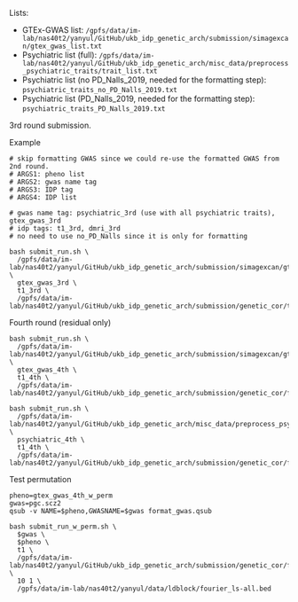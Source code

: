Lists:

* GTEx-GWAS list: `/gpfs/data/im-lab/nas40t2/yanyul/GitHub/ukb_idp_genetic_arch/submission/simagexcan/gtex_gwas_list.txt`
* Psychiatric list (full): `/gpfs/data/im-lab/nas40t2/yanyul/GitHub/ukb_idp_genetic_arch/misc_data/preprocess_psychiatric_traits/trait_list.txt`
* Psychiatric list (no PD_Nalls_2019, needed for the formatting step): `psychiatric_traits_no_PD_Nalls_2019.txt`
* Psychiatric list (PD_Nalls_2019, needed for the formatting step): `psychiatric_traits_PD_Nalls_2019.txt`

3rd round submission.

Example

```
# skip formatting GWAS since we could re-use the formatted GWAS from 2nd round.
# ARGS1: pheno list
# ARGS2: gwas name tag
# ARGS3: IDP tag
# ARGS4: IDP list

# gwas name tag: psychiatric_3rd (use with all psychiatric traits), gtex_gwas_3rd 
# idp tags: t1_3rd, dmri_3rd
# no need to use no_PD_Nalls since it is only for formatting

bash submit_run.sh \
  /gpfs/data/im-lab/nas40t2/yanyul/GitHub/ukb_idp_genetic_arch/submission/simagexcan/gtex_gwas_list.txt \
  gtex_gwas_3rd \
  t1_3rd \
  /gpfs/data/im-lab/nas40t2/yanyul/GitHub/ukb_idp_genetic_arch/submission/genetic_cor/third_round_t1.txt
```

Fourth round (residual only)

```
bash submit_run.sh \
  /gpfs/data/im-lab/nas40t2/yanyul/GitHub/ukb_idp_genetic_arch/submission/simagexcan/gtex_gwas_list.txt \
  gtex_gwas_4th \
  t1_4th \
  /gpfs/data/im-lab/nas40t2/yanyul/GitHub/ukb_idp_genetic_arch/submission/genetic_cor/fourth_round_t1_residual.txt

bash submit_run.sh \
  /gpfs/data/im-lab/nas40t2/yanyul/GitHub/ukb_idp_genetic_arch/misc_data/preprocess_psychiatric_traits/trait_list.txt \
  psychiatric_4th \
  t1_4th \
  /gpfs/data/im-lab/nas40t2/yanyul/GitHub/ukb_idp_genetic_arch/submission/genetic_cor/fourth_round_t1_residual.txt
```

Test permutation

```
pheno=gtex_gwas_4th_w_perm
gwas=pgc.scz2
qsub -v NAME=$pheno,GWASNAME=$gwas format_gwas.qsub

bash submit_run_w_perm.sh \
  $gwas \
  $pheno \
  t1 \
  /gpfs/data/im-lab/nas40t2/yanyul/GitHub/ukb_idp_genetic_arch/submission/genetic_cor/fourth_round_t1_residual.txt \
  10 1 \
  /gpfs/data/im-lab/nas40t2/yanyul/data/ldblock/fourier_ls-all.bed
```
